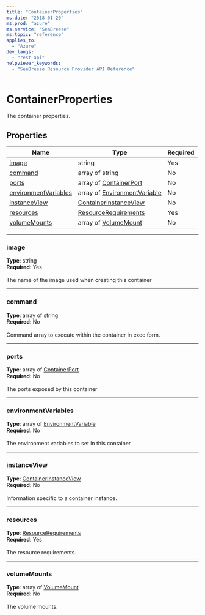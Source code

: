 ```yaml
---
title: "ContainerProperties"
ms.date: "2018-01-20"
ms.prod: "azure"
ms.service: "SeaBreeze"
ms.topic: "reference"
applies_to: 
  - "Azure"
dev_langs: 
  - "rest-api"
helpviewer_keywords: 
  - "SeaBreeze Resource Provider API Reference"
---
```

# ContainerProperties

The container properties.

## Properties
| Name | Type | Required |
| --- | --- | --- |
| [image](#image) | string | Yes |
| [command](#command) | array of string | No |
| [ports](#ports) | array of [ContainerPort](seabreeze-model-containerport.md) | No |
| [environmentVariables](#environmentvariables) | array of [EnvironmentVariable](seabreeze-model-environmentvariable.md) | No |
| [instanceView](#instanceview) | [ContainerInstanceView](seabreeze-model-containerinstanceview.md) | No |
| [resources](#resources) | [ResourceRequirements](seabreeze-model-resourcerequirements.md) | Yes |
| [volumeMounts](#volumemounts) | array of [VolumeMount](seabreeze-model-volumemount.md) | No |

____
### image
__Type__: string <br/>
__Required__: Yes<br/>
<br/>
The name of the image used when creating this container

____
### command
__Type__: array of string <br/>
__Required__: No<br/>
<br/>
Command array to execute within the container in exec form.

____
### ports
__Type__: array of [ContainerPort](seabreeze-model-containerport.md) <br/>
__Required__: No<br/>
<br/>
The ports exposed by this container

____
### environmentVariables
__Type__: array of [EnvironmentVariable](seabreeze-model-environmentvariable.md) <br/>
__Required__: No<br/>
<br/>
The environment variables to set in this container

____
### instanceView
__Type__: [ContainerInstanceView](seabreeze-model-containerinstanceview.md) <br/>
__Required__: No<br/>
<br/>
Information specific to a container instance.

____
### resources
__Type__: [ResourceRequirements](seabreeze-model-resourcerequirements.md) <br/>
__Required__: Yes<br/>
<br/>
The resource requirements.

____
### volumeMounts
__Type__: array of [VolumeMount](seabreeze-model-volumemount.md) <br/>
__Required__: No<br/>
<br/>
The volume mounts.

